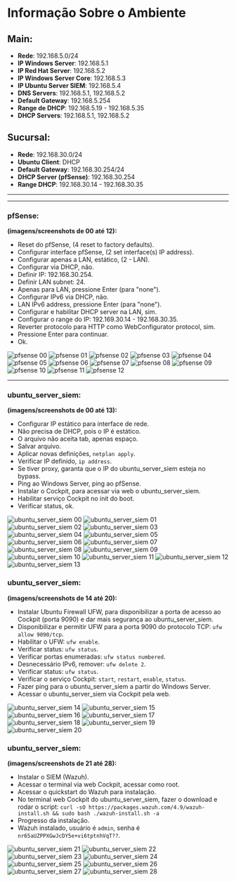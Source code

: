 # Informação Sobre o Ambiente

## Main:
- **Rede**: 192.168.5.0/24
- **IP Windows Server**: 192.168.5.1
- **IP Red Hat Server**: 192.168.5.2
- **IP Windows Server Core**: 192.168.5.3
- **IP Ubuntu Server SIEM**: 192.168.5.4
- **DNS Servers**: 192.168.5.1, 192.168.5.2
- **Default Gateway**: 192.168.5.254
- **Range de DHCP**: 192.168.5.19 - 192.168.5.35
- **DHCP Servers**: 192.168.5.1, 192.168.5.2

## Sucursal:
- **Rede**: 192.168.30.0/24
- **Ubuntu Client**: DHCP
- **Default Gateway**: 192.168.30.254/24
- **DHCP Server (pfSense)**: 192.168.30.254
- **Range DHCP**: 192.168.30.14 - 192.168.30.35

---
---

### pfSense:

**(imagens/screenshots de 00 até 12):**
- Reset do pfSense, (4 reset to factory defaults).
- Configurar interface pfSense, (2 set interface(s) IP address).
- Configurar apenas a LAN, estático, (2 - LAN).
- Configurar via DHCP, não.
- Definir IP: 192.168.30.254.
- Definir LAN subnet: 24.
- Apenas para LAN, pressione Enter (para "none").
- Configurar IPv6 via DHCP, não.
- LAN IPv6 address, pressione Enter (para "none").
- Configurar e habilitar DHCP server na LAN, sim.
- Configurar o range do IP: 192.169.30.14 - 192.168.30.35.
- Reverter protocolo para HTTP como WebConfigurator protocol, sim.
- Pressione Enter para continuar.
- Ok.

![pfsense 00](./assets/images/pfsense/00.png)
![pfsense 01](./assets/images/pfsense/01.png)
![pfsense 02](./assets/images/pfsense/02.png)
![pfsense 03](./assets/images/pfsense/03.png)
![pfsense 04](./assets/images/pfsense/04.png)
![pfsense 05](./assets/images/pfsense/05.png)
![pfsense 06](./assets/images/pfsense/06.png)
![pfsense 07](./assets/images/pfsense/07.png)
![pfsense 08](./assets/images/pfsense/08.png)
![pfsense 09](./assets/images/pfsense/09.png)
![pfsense 10](./assets/images/pfsense/10.png)
![pfsense 11](./assets/images/pfsense/11.png)
![pfsense 12](./assets/images/pfsense/12.png)

---

### ubuntu_server_siem:

**(imagens/screenshots de 00 até 13):**
- Configurar IP estático para interface de rede.
- Não precisa de DHCP, pois o IP é estático.
- O arquivo não aceita tab, apenas espaço.
- Salvar arquivo.
- Aplicar novas definições, `netplan apply`.
- Verificar IP definido, `ip address`.
- Se tiver proxy, garanta que o IP do ubuntu_server_siem esteja no bypass.
- Ping ao Windows Server, ping ao pfSense.
- Instalar o Cockpit, para acessar via web o ubuntu_server_siem.
- Habilitar serviço Cockpit no init do boot.
- Verificar status, ok.

![ubuntu_server_siem 00](./assets/images/ubuntu_server_siem/00.png)
![ubuntu_server_siem 01](./assets/images/ubuntu_server_siem/01.png)
![ubuntu_server_siem 02](./assets/images/ubuntu_server_siem/02.png)
![ubuntu_server_siem 03](./assets/images/ubuntu_server_siem/03.png)
![ubuntu_server_siem 04](./assets/images/ubuntu_server_siem/04.png)
![ubuntu_server_siem 05](./assets/images/ubuntu_server_siem/05.png)
![ubuntu_server_siem 06](./assets/images/ubuntu_server_siem/06.png)
![ubuntu_server_siem 07](./assets/images/ubuntu_server_siem/07.png)
![ubuntu_server_siem 08](./assets/images/ubuntu_server_siem/08.png)
![ubuntu_server_siem 09](./assets/images/ubuntu_server_siem/09.png)
![ubuntu_server_siem 10](./assets/images/ubuntu_server_siem/10.png)
![ubuntu_server_siem 11](./assets/images/ubuntu_server_siem/11.png)
![ubuntu_server_siem 12](./assets/images/ubuntu_server_siem/12.png)
![ubuntu_server_siem 13](./assets/images/ubuntu_server_siem/13.png)

### ubuntu_server_siem:

**(imagens/screenshots de 14 até 20):**
- Instalar Ubuntu Firewall UFW, para disponibilizar a porta de acesso ao Cockpit (porta 9090) e dar mais segurança ao ubuntu_server_siem.
- Disponibilizar e permitir UFW para a porta 9090 do protocolo TCP: `ufw allow 9090/tcp`.
- Habilitar o UFW: `ufw enable`.
- Verificar status: `ufw status`.
- Verificar portas enumeradas: `ufw status numbered`.
- Desnecessário IPv6, remover: `ufw delete 2`.
- Verificar status: `ufw status`.
- Verificar o serviço Cockpit: `start`, `restart`, `enable`, `status`.
- Fazer ping para o ubuntu_server_siem a partir do Windows Server.
- Acessar o ubuntu_server_siem via Cockpit pela web.

![ubuntu_server_siem 14](./assets/images/ubuntu_server_siem/14.png)
![ubuntu_server_siem 15](./assets/images/ubuntu_server_siem/15.png)
![ubuntu_server_siem 16](./assets/images/ubuntu_server_siem/16.png)
![ubuntu_server_siem 17](./assets/images/ubuntu_server_siem/17.png)
![ubuntu_server_siem 18](./assets/images/ubuntu_server_siem/18.png)
![ubuntu_server_siem 19](./assets/images/ubuntu_server_siem/19.png)
![ubuntu_server_siem 20](./assets/images/ubuntu_server_siem/20.png)

### ubuntu_server_siem:
**(imagens/screenshots de 21 até 28):**
- Instalar o SIEM (Wazuh).
- Acessar o terminal via web Cockpit, acessar como root.
- Acessar o quickstart do Wazuh para instalação.
- No terminal web Cockpit do ubuntu_server_siem, fazer o download e rodar o script: `curl -sO https://packages.wazuh.com/4.9/wazuh-install.sh && sudo bash ./wazuh-install.sh -a`
- Progresso da instalação.
- Wazuh instalado, usuário é `admin`, senha é `nr65aUZPPXGwJcDY5e+vi6tptnhVqT??`.

![ubuntu_server_siem 21](./assets/images/ubuntu_server_siem/21.png)
![ubuntu_server_siem 22](./assets/images/ubuntu_server_siem/22.png)
![ubuntu_server_siem 23](./assets/images/ubuntu_server_siem/23.png)
![ubuntu_server_siem 24](./assets/images/ubuntu_server_siem/24.png)
![ubuntu_server_siem 25](./assets/images/ubuntu_server_siem/25.png)
![ubuntu_server_siem 26](./assets/images/ubuntu_server_siem/26.png)
![ubuntu_server_siem 27](./assets/images/ubuntu_server_siem/27.png)
![ubuntu_server_siem 28](./assets/images/ubuntu_server_siem/28.png)
